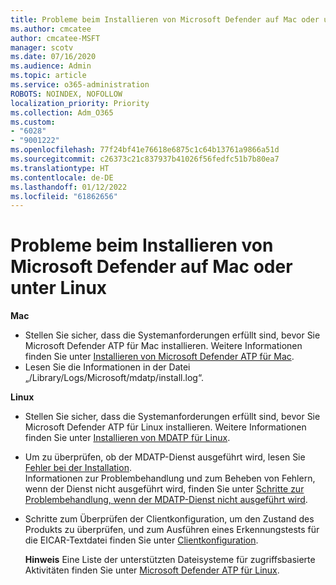 ```yaml
---
title: Probleme beim Installieren von Microsoft Defender auf Mac oder unter Linux
ms.author: cmcatee
author: cmcatee-MSFT
manager: scotv
ms.date: 07/16/2020
ms.audience: Admin
ms.topic: article
ms.service: o365-administration
ROBOTS: NOINDEX, NOFOLLOW
localization_priority: Priority
ms.collection: Adm_O365
ms.custom:
- "6028"
- "9001222"
ms.openlocfilehash: 77f24bf41e76618e6875c1c64b13761a9866a51d
ms.sourcegitcommit: c26373c21c837937b41026f56fedfc51b7b80ea7
ms.translationtype: HT
ms.contentlocale: de-DE
ms.lasthandoff: 01/12/2022
ms.locfileid: "61862656"
---
```

# <a name="issues-installing-microsoft-defender-on-mac-or-linux"></a>Probleme beim Installieren von Microsoft Defender auf Mac oder unter Linux

**Mac**

- Stellen Sie sicher, dass die Systemanforderungen erfüllt sind, bevor Sie Microsoft Defender ATP für Mac installieren. Weitere Informationen finden Sie unter [Installieren von Microsoft Defender ATP für Mac](https://docs.microsoft.com/windows/security/threat-protection/microsoft-defender-atp/microsoft-defender-atp-mac#how-to-install-microsoft-defender-atp-for-mac).  
- Lesen Sie die Informationen in der Datei „/Library/Logs/Microsoft/mdatp/install.log“.

**Linux**

- Stellen Sie sicher, dass die Systemanforderungen erfüllt sind, bevor Sie Microsoft Defender ATP für Linux installieren. Weitere Informationen finden Sie unter [Installieren von MDATP für Linux](https://docs.microsoft.com/windows/security/threat-protection/microsoft-defender-atp/microsoft-defender-atp-linux#system-requirements). 
- Um zu überprüfen, ob der MDATP-Dienst ausgeführt wird, lesen Sie [Fehler bei der Installation](https://docs.microsoft.com/windows/security/threat-protection/microsoft-defender-atp/linux-support-install#installation-failed).  
    Informationen zur Problembehandlung und zum Beheben von Fehlern, wenn der Dienst nicht ausgeführt wird, finden Sie unter [Schritte zur Problembehandlung, wenn der MDATP-Dienst nicht ausgeführt wird](https://docs.microsoft.com/windows/security/threat-protection/microsoft-defender-atp/linux-support-install#steps-to-troubleshoot-if-mdatp-service-isnt-running).
- Schritte zum Überprüfen der Clientkonfiguration, um den Zustand des Produkts zu überprüfen, und zum Ausführen eines Erkennungstests für die EICAR-Textdatei finden Sie unter [Clientkonfiguration](https://docs.microsoft.com/windows/security/threat-protection/microsoft-defender-atp/linux-install-manually#client-configuration).  

    **Hinweis** Eine Liste der unterstützten Dateisysteme für zugriffsbasierte Aktivitäten finden Sie unter [Microsoft Defender ATP für Linux](https://docs.microsoft.com/windows/security/threat-protection/microsoft-defender-atp/microsoft-defender-atp-linux#system-requirements).